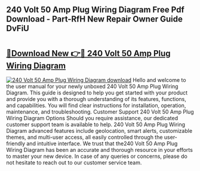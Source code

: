 ## 240 Volt 50 Amp Plug Wiring Diagram Free Pdf Download - Part-RfH New Repair Owner Guide DvFiU

# <h2><a href="http://dfkahh.blite.top/?on=240+Volt+50+Amp+Plug+Wiring+Diagram">🔗Download New 👉🔴 240 Volt 50 Amp Plug Wiring Diagram</a></h2>

[![240 Volt 50 Amp Plug Wiring Diagram download](https://i.imgur.com/lujVjoI.png)](http://dfkahh.blite.top/?on=240+Volt+50+Amp+Plug+Wiring+Diagram)
Hello and welcome to the user manual for your newly unboxed 240 Volt 50 Amp Plug Wiring Diagram. This guide is designed to help you get started with your product and provide you with a thorough understanding of its features, functions, and capabilities. You will find clear instructions for installation, operation, maintenance, and troubleshooting. Customer Support 240 Volt 50 Amp Plug Wiring Diagram Options Should you require assistance, our dedicated customer support team is available to help. 240 Volt 50 Amp Plug Wiring Diagram advanced features include geolocation, smart alerts, customizable themes, and multi-user access, all easily controlled through the user-friendly and intuitive interface. We trust that the240 Volt 50 Amp Plug Wiring Diagram has been an accurate and thorough resource in your efforts to master your new device. In case of any queries or concerns, please do not hesitate to reach out to our customer service team.
